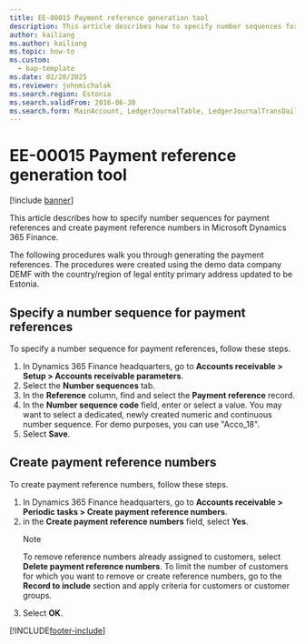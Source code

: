 ```yaml
---
title: EE-00015 Payment reference generation tool
description: This article describes how to specify number sequences for payment references and create payment reference numbers in Microsoft Dynamics 365 Finance.
author: kailiang
ms.author: kailiang
ms.topic: how-to
ms.custom: 
  - bap-template
ms.date: 02/28/2025
ms.reviewer: johnmichalak
ms.search.region: Estonia
ms.search.validFrom: 2016-06-30
ms.search.form: MainAccount, LedgerJournalTable, LedgerJournalTransDaily
---
```

# EE-00015 Payment reference generation tool

[!include [banner](../../includes/banner.md)]

This article describes how to specify number sequences for payment references and create payment reference numbers in Microsoft Dynamics 365 Finance.

The following procedures walk you through generating the payment references. The procedures were created using the demo data company DEMF with the country/region of legal entity primary address updated to be Estonia.

## Specify a number sequence for payment references

To specify a number sequence for payment references, follow these steps.

1. In Dynamics 365 Finance headquarters, go to **Accounts receivable \> Setup \> Accounts receivable parameters**.
1. Select the **Number sequences** tab.
1. In the **Reference** column, find and select the **Payment reference** record.
1. In the **Number sequence code** field, enter or select a value. You may want to select a dedicated, newly created numeric and continuous number sequence. For demo purposes, you can use  "Acco_18".  
1. Select **Save**.

## Create payment reference numbers

To create payment reference numbers, follow these steps.

1. In Dynamics 365 Finance headquarters, go to **Accounts receivable \> Periodic tasks \> Create payment reference numbers**.
2. in the **Create payment reference numbers** field, select **Yes**.
    > [!NOTE]
    > To remove reference numbers already assigned to customers, select **Delete payment reference numbers**. To limit the number of customers for which you want to remove or create reference numbers, go to the **Record to include** section and apply criteria for customers or customer groups.  
3. Select **OK**.



[!INCLUDE[footer-include](../../../includes/footer-banner.md)]
